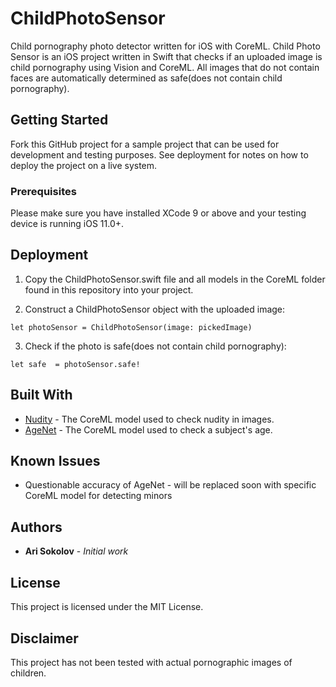 # ChildPhotoSensor

Child pornography photo detector written for iOS with CoreML. Child Photo Sensor is an iOS project written in Swift that checks if an uploaded image is child pornography using Vision and CoreML. All images that do not contain faces are automatically determined as safe(does not contain child pornography).

## Getting Started

Fork this GitHub project for a sample project that can be used for development and testing purposes. See deployment for notes on how to deploy the project on a live system.

### Prerequisites

Please make sure you have installed XCode 9 or above and your testing device is running iOS 11.0+.

## Deployment

1. Copy the ChildPhotoSensor.swift file and all models in the CoreML folder found in this repository into your project.

2. Construct a ChildPhotoSensor object with the uploaded image:
```
let photoSensor = ChildPhotoSensor(image: pickedImage)
```
3. Check if the photo is safe(does not contain child pornography):
```
let safe  = photoSensor.safe!
```
## Built With

* [Nudity](https://drive.google.com/file/d/0B5TjkH3njRqncDJpdDB1Tkl2S2s/vie) - The CoreML model used to check nudity in images.
* [AgeNet](https://drive.google.com/file/d/0B1ghKa_MYL6mT1J3T1BEeWx4TWc/view) - The CoreML model used to check a subject's age.

## Known Issues
* Questionable accuracy of AgeNet - will be replaced soon with specific CoreML model for detecting minors

## Authors

* **Ari Sokolov** - *Initial work*

## License

This project is licensed under the MIT License.

## Disclaimer
This project has not been tested with actual pornographic images of children.
